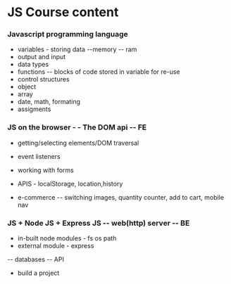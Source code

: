 # JS Course content

### Javascript programming language

- variables - storing data --memory -- ram
- output and input
- data types
- functions -- blocks of code stored in variable for re-use
- control structures
- object
- array
- date, math, formating
- assigments

### JS on the browser - - The DOM api -- FE

- getting/selecting elements/DOM traversal
- event listeners
- working with forms
- APIS - localStorage, location,history

- e-commerce -- switching images, quantity counter, add to cart, mobile nav

### JS + Node JS + Express JS -- web(http) server -- BE

- in-built node modules - fs os path
- external module - express

-- databases
-- API

- build a project
